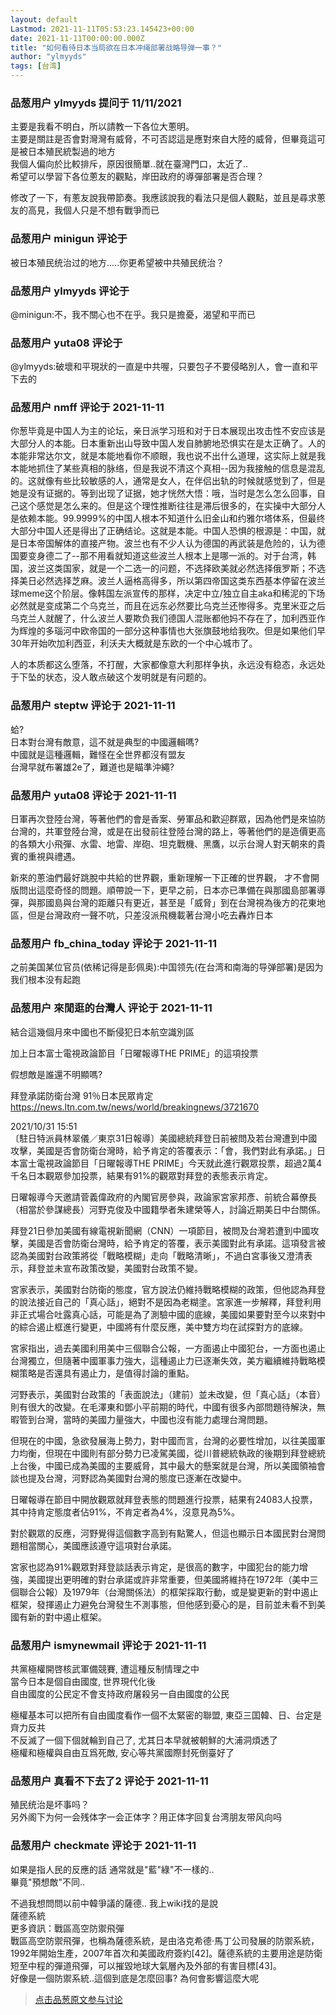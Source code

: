 ```yaml
---
layout: default
Lastmod: 2021-11-11T05:53:23.145423+00:00
date: 2021-11-11T00:00:00.000Z
title: "如何看待日本当局欲在日本冲绳部署战略导弹一事？"
author: "ylmyyds"
tags: [台湾]
---
```



### 品葱用户 **ylmyyds** 提问于 11/11/2021
    
主要是我看不明白，所以請教一下各位大蔥明。  
主要是關註是否會對灣灣有威脅，不可否認這是應對來自大陸的威脅，但畢竟這可是被日本殖民統製過的地方  
我個人偏向於比較排斥，原因很簡單..就在臺灣門口，太近了..  
希望可以學習下各位蔥友的觀點，岸田政府的導彈部署是否合理？  
  
  
修改了一下，有蔥友說我帶節奏。我應該說我的看法只是個人觀點，並且是尋求蔥友的高見，我個人只是不想有戰爭而已
    
                

### 品葱用户 **minigun** 评论于 
        
被日本殖民统治过的地方.....你更希望被中共殖民统治？
        
                

### 品葱用户 **ylmyyds** 评论于 
        
@minigun:不，我不關心也不在乎。我只是擔憂，渴望和平而已
        
                

### 品葱用户 **yuta08** 评论于 
        
@ylmyyds:破壞和平現狀的一直是中共喔，只要包子不要侵略別人，會一直和平下去的
        
                

### 品葱用户 **nmff** 评论于 2021-11-11
        
你葱毕竟是中国人为主的论坛，亲日派学习班和对于日本展现出攻击性不安应该是大部分人的本能。日本重新出山导致中国人发自肺腑地恐惧实在是太正确了。人的本能非常达尔文，就是本能地看你不顺眼，我也说不出什么道理，这实际上就是我本能地抓住了某些真相的脉络，但是我说不清这个真相--因为我接触的信息是混乱的。这就像有些比较敏感的人，通常是女人，在伴侣出轨的时候就感觉到了，但是她是没有证据的。等到出现了证据，她才恍然大悟：哦，当时是怎么怎么回事，自己这个感觉是怎么来的。但是这个理性推断往往是滞后很多的，在实操中大部分人是依赖本能。99.9999%的中国人根本不知道什么旧金山和约雅尔塔体系，但最终大部分中国人还是得出了正确结论。这就是本能。中国人恐惧的根源是：中国，就是日本帝国解体的直接产物。波兰也有不少人认为德国的再武装是危险的，认为德国要变身德二了--那不用看就知道这些波兰人根本上是哪一派的。对于台湾，韩国，波兰这类国家，就是一个二选一的问题，不选择欧美就必然选择俄罗斯；不选择美日必然选择芝麻。波兰人逼格高得多，所以第四帝国这类东西基本停留在波兰球meme这个阶层。像韩国左派宣传的那样，决定中立/独立自主aka和稀泥的下场必然就是变成第二个乌克兰，而且在远东必然要比乌克兰还惨得多。克里米亚之后乌克兰人就醒了，什么波兰人要欺负我们德国人混账都他妈不存在了，加利西亚作为辉煌的多瑙河中欧帝国的一部分这种事情也大张旗鼓地给我吹。但是如果他们早30年开始吹加利西亚，利沃夫大概就是东欧的一个中心城市了。  
  
人的本质都这么堕落，不打醒，大家都像意大利那样争执，永远没有稳态，永远处于下坠的状态，没人敢点破这个发明就是有问题的。
        
                

### 品葱用户 **steptw** 评论于 2021-11-11
        
蛤?   
日本對台灣有敵意，這不就是典型的中國邏輯嗎?  
中國就是這種邏輯，難怪在全世界都沒有盟友  
台灣早就布署雄2e了，難道也是瞄準沖繩?
        
                

### 品葱用户 **yuta08** 评论于 2021-11-11
        
日軍再次登陸台灣，等著他們的會是香案、勞軍品和歡迎群眾，因為他們是來協防台灣的，共軍登陸台灣，或是在出發前往登陸台灣的路上，等著他們的是造價更高的各類大小飛彈、水雷、地雷、岸砲、坦克戰機、黑鷹，以示台灣人對天朝來的貴賓的重視與禮遇。  
  
新來的蔥油們最好跳脫中共給的世界觀，重新理解一下正確的世界觀， 才不會開版問出這麼奇怪的問題。順帶說一下，更早之前，日本亦已準備在與那國島部署導彈，與那國島與台灣的距離只有更近，甚至是「威脅」到在台灣視為後方的花東地區，但是台灣政府一聲不吭，只差沒派飛機載著台灣小吃去轟炸日本
        
                

### 品葱用户 **fb_china_today** 评论于 2021-11-11
        
之前美国某位官员(依稀记得是彭佩奥):中国领先(在台湾和南海的导弹部署)是因为我们根本没有起跑
        
                

### 品葱用户 **來閒逛的台灣人** 评论于 2021-11-11
        
結合這幾個月來中國也不斷侵犯日本航空識別區  
  
  
  
加上日本富士電視政論節目「日曜報導THE PRIME」的這項投票  
  
假想敵是誰還不明顯嗎?  
  
拜登承諾防衛台灣 91％日本民眾肯定  
https://news.ltn.com.tw/news/world/breakingnews/3721670  
  
2021/10/31 15:51  
〔駐日特派員林翠儀／東京31日報導〕美國總統拜登日前被問及若台灣遭到中國攻擊，美國是否會防衛台灣時，給予肯定的答覆表示：「會，我們對此有承諾。」日本富士電視政論節目「日曜報導THE PRIME」今天就此進行觀眾投票，超過2萬4千名日本觀眾參加投票，結果有91%的觀眾對拜登的表態表示肯定。  
  
日曜報導今天邀請菅義偉政府的內閣官房參與，政論家宮家邦彥、前統合幕僚長（相當於參謀總長）河野克俊及中國籍學者朱建榮等人，討論近期美日中台關係。  
  
拜登21日參加美國有線電視新聞網（CNN）一項節目，被問及台灣若遭到中國攻擊，美國是否會防衛台灣時，給予肯定的答覆，表示美國對此有承諾。這項發言被認為美國對台政策將從「戰略模糊」走向「戰略清晰」，不過白宮事後又澄清表示，拜登並未宣布政策改變，美國對台政策不變。  
  
宮家表示，美國對台防衛的態度，官方說法仍維持戰略模糊的政策，但他認為拜登的說法接近自己的「真心話」，絕對不是因為老糊塗。宮家進一步解釋，拜登利用非正式場合吐露真心話，可能是為了測驗中國的底線，美國如果要對至今以來對中的綜合遏止框進行變更，中國將有什麼反應，美中雙方均在試探對方的底線。  
  
宮家指出，過去美國利用美中三個聯合公報，一方面遏止中國犯台，一方面也遏止台灣獨立，但隨著中國軍事力強大，這種遏止力已逐漸失效，美方繼續維持戰略模糊策略是否還具有遏止力，是值得討論的重點。  
  
河野表示，美國對台政策的「表面說法」（建前）並未改變，但「真心話」（本音）則有很大的改變。在毛澤東和鄧小平前期的時代，中國有很多內部問題待解決，無暇管到台灣，當時的美國力量強大，中國也沒有能力處理台灣問題。  
  
但現在的中國，急欲發展海上勢力，對中國而言，台灣的必要性增加，以往美國軍力均衡，但現在中國則有部分勢力已凌駕美國，從川普總統執政的後期到拜登總統上台後，中國已成為美國的主要威脅，其中最大的懸案就是台灣，所以美國領袖會談也提及台灣，河野認為美國對台灣的態度已逐漸在改變中。  
  
日曜報導在節目中開放觀眾就拜登表態的問題進行投票，結果有24083人投票，其中持肯定態度者佔91%，不肯定者為4%，沒意見為5%。  
  
對於觀眾的反應，河野覺得這個數字高到有點驚人，但這也顯示日本國民對台灣問題相當關心，美國應該遵守這項對台承諾。  
  
宮家也認為91%觀眾對拜登談話表示肯定，是很高的數字，中國犯台的能力增強，美國提出更明確的對台承諾或許非常重要，但美國將維持在1972年（美中三個聯合公報）及1979年（台灣關係法）的框架採取行動，或是變更新的對中遏止框架，發揮遏止力避免台灣發生不測事態，但他感到憂心的是，目前並未看不到美國有新的對中遏止框架。
        
                

### 品葱用户 **ismynewmail** 评论于 2021-11-11
        
共黨極權開啓核武軍備競賽, 遭這種反制情理之中  
當今日本是個自由國度, 世界現代化後  
自由國度的公民定不會支持政府屠殺另一自由國度的公民  
  
極權基本可以把所有自由國度看作一個不太緊密的聯盟, 東亞三囯韓、日、台定是齊力反共  
不反滅了一個下個就輪到自己了, 尤其日本早就被朝鮮的大浦洞煩透了  
極權和極權與自由互爲死敵, 安心等共黨國際封死倒臺好了
        
                

### 品葱用户 **真看不下去了2** 评论于 2021-11-11
        
殖民统治是坏事吗？  
另外阁下为何一会残体字一会正体字？用正体字回复台湾朋友带风向吗
        
                

### 品葱用户 **checkmate** 评论于 2021-11-11
        
如果是指人民的反應的話 通常就是"藍"綠"不一樣的..  
畢竟"預想敵"不同..  
  
不過我想問問以前中韓爭議的薩德.. 我上wiki找的是說  
薩德系統  
更多資訊：戰區高空防禦飛彈  
戰區高空防禦飛彈，也稱為薩德系統，是由洛克希德·馬丁公司發展的防禦系統，1992年開始生產，2007年首次和美國政府簽約\[42\]。薩德系統的主要用途是防衛短至中程的彈道飛彈，可以摧毀地球大氣層內及外部的有害目標\[43\]。  
好像是一個防禦系統..這個到底是怎麼回事? 為何會影響這麼大呢
        
                





> [点击品葱原文参与讨论](https://pincong.rocks/question/42931)

